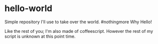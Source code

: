 # hello-world
Simple repository I'll use to take over the world. #nothingmore 
Why Hello!

Like the rest of you; I'm also made of coffeescript.
However the rest of my script is unknown at this point time.
